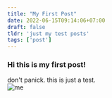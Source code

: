 ```yaml
---
title: "My First Post"
date: 2022-06-15T09:14:06+07:00
draft: false
tldr: 'just my test posts'
tags: ['post']
---
```


### Hi this is my first post!

don't panick. this is just a test.  
![me](/me.jpg)